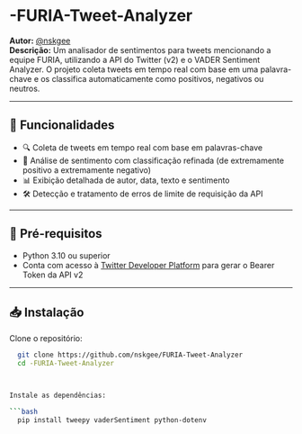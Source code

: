 # -FURIA-Tweet-Analyzer

**Autor:** [@nskgee](https://github.com/nskgee)  
**Descrição:** Um analisador de sentimentos para tweets mencionando a equipe FURIA, utilizando a API do Twitter (v2) e o VADER Sentiment Analyzer. O projeto coleta tweets em tempo real com base em uma palavra-chave e os classifica automaticamente como positivos, negativos ou neutros.

---

## 🚀 Funcionalidades

- 🔍 Coleta de tweets em tempo real com base em palavras-chave
- 🧠 Análise de sentimento com classificação refinada (de extremamente positivo a extremamente negativo)
- 📊 Exibição detalhada de autor, data, texto e sentimento
- 🛠️ Detecção e tratamento de erros de limite de requisição da API

---

## 🧪 Pré-requisitos

- Python 3.10 ou superior
- Conta com acesso à [Twitter Developer Platform](https://developer.twitter.com/en) para gerar o Bearer Token da API v2

---

## 📥 Instalação

Clone o repositório:

```bash
  git clone https://github.com/nskgee/FURIA-Tweet-Analyzer
  cd -FURIA-Tweet-Analyzer



Instale as dependências:

```bash
  pip install tweepy vaderSentiment python-dotenv
